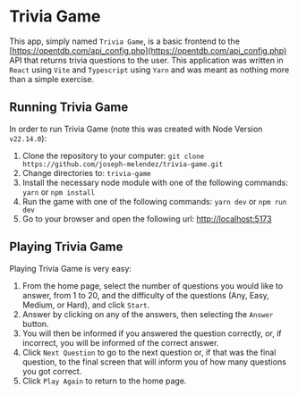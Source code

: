 # Trivia Game
This app, simply named `Trivia Game`, is a basic frontend to the [https://opentdb.com/api_config.php](https://opentdb.com/api_config.php) API that returns trivia questions to the user.  This application was written in `React` using `Vite` and `Typescript` using `Yarn` and was meant as nothing more than a simple exercise.

## Running Trivia Game
In order to run  Trivia Game (note this was created with Node Version `v22.14.0`):

1. Clone the repository to your computer: `git clone https://github.com/joseph-melendez/trivia-game.git`
2. Change directories to: `trivia-game`
3. Install the necessary node module with one of the following commands: `yarn` or `npm install`
4. Run the game with one of the following commands: `yarn dev` or `npm run dev`
5. Go to your browser and open the following url: [http://localhost:5173](http://localhost:5173)

## Playing Trivia Game
Playing Trivia Game is very easy:

1. From the home page, select the number of questions you would like to answer, from 1 to 20, and the difficulty of the questions (Any, Easy, Medium, or Hard), and click `Start`.
2. Answer by clicking on any of the answers, then selecting the `Answer` button.
3. You will then be informed if you answered the question correctly, or, if incorrect, you will be informed of the correct answer.
4. Click `Next Question` to go to the next question or, if that was the final question, to the final screen that will inform you of how many questions you got correct.
5. Click `Play Again` to return to the home page.
